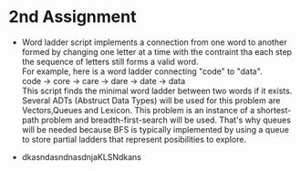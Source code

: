 # 2nd Assignment 

* Word ladder script implements a connection from one word to another formed by changing one letter at a time with the contraint tha each step the sequence of letters still forms a valid word.    
    For example, here is a word ladder connecting "code" to "data".  
        code → core → care → dare → date → data    
      This script finds the minimal word ladder between two words if it exists. Several ADTs (Abstruct Data Types) will be used for this problem are
Vectors,Queues and Lexicon. This problem is an instance of a shortest-path problem and breadth-first-search will be used. That's why
queues will be needed because BFS is typically implemented by using a queue to store partial ladders that represent posibilities to explore.

* dkasndasndnasdnjaKLSNdkans
